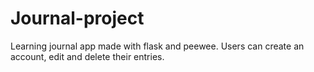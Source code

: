 # Journal-project
Learning journal app made with flask and peewee. Users can create an account, edit and delete their entries.